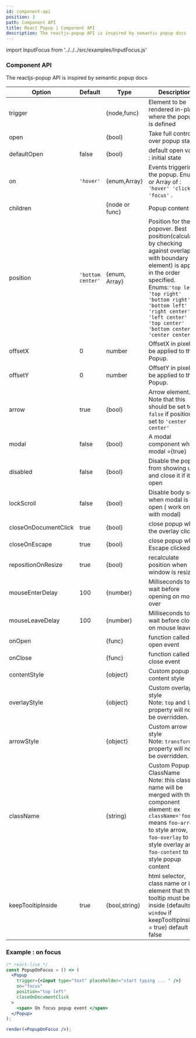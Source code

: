```yaml
---
id: component-api
position: 3
path: Component API
title: React Popup | Component API
description: The reactjs-popup API is inspired by semantic popup docs
---
```


import InputFocus from '../../../src/examples/InputFocus.js'

### Component API

The reactjs-popup API is inspired by semantic popup docs

| Option               | Default           | Type           | Description                                                                                                                                                                                                                                                                           |
| -------------------- | ----------------- | -------------- | ------------------------------------------------------------------------------------------------------------------------------------------------------------------------------------------------------------------------------------------------------------------------------------- |
| trigger              |                   | {node,func}    | Element to be rendered in-place where the popup is defined                                                                                                                                                                                                                            |
| open                 |                   | {bool}         | Take full control over popup state.                                                                                                                                                                                                                                                   |
| defaultOpen          | false             | {bool}         | default open value : initial state                                                                                                                                                                                                                                                    |
| on                   | `'hover'`         | {enum,Array}   | Events triggering the popup. Enums or Array of : `'hover' 'click' 'focus'` .                                                                                                                                                                                                          |
| children             |                   | {node or func} | Popup content                                                                                                                                                                                                                                                                         |
| position             | `'bottom center'` | {enum, Array}  | Position for the popover. Best position(calculated by checking against overlap with boundary element) is applied in the order specified. <br /> Enums:`'top left' 'top right' 'bottom right' 'bottom left' 'right center' 'left center' 'top center' 'bottom center' 'center center'` |
| offsetX              | 0                 | number         | OffsetX in pixels to be applied to the Popup.                                                                                                                                                                                                                                         |
| offsetY              | 0                 | number         | OffsetY in pixels to be applied to the Popup.                                                                                                                                                                                                                                         |
| arrow                | true              | {bool}         | Arrow element. Note that this should be set to `false` if position is set to `'center center'`                                                                                                                                                                                        |
| modal                | false             | {bool}         | A modal component when modal ={true}                                                                                                                                                                                                                                                  |
| disabled             | false             | {bool}         | Disable the popup from showing up and close it if it's open                                                                                                                                                                                                                           |
| lockScroll           | false             | {bool}         | Disable body scroll when modal is open ( work only with modal)                                                                                                                                                                                                                        |
| closeOnDocumentClick | true              | {bool}         | close popup when the overlay clicked                                                                                                                                                                                                                                                  |
| closeOnEscape        | true              | {bool}         | close popup when Escape clicked                                                                                                                                                                                                                                                       |
| repositionOnResize   | true              | {bool}         | recalculate position when window is resized                                                                                                                                                                                                                                           |
| mouseEnterDelay      | 100               | {number}       | Milliseconds to wait before opening on mouse over                                                                                                                                                                                                                                     |
| mouseLeaveDelay      | 100               | {number}       | Milliseconds to wait before closing on mouse leave                                                                                                                                                                                                                                    |
| onOpen               |                   | {func}         | function called on open event                                                                                                                                                                                                                                                         |
| onClose              |                   | {func}         | function called on close event                                                                                                                                                                                                                                                        |
| contentStyle         |                   | {object}       | Custom popup content style                                                                                                                                                                                                                                                            |
| overlayStyle         |                   | {object}       | Custom overlay style <br/> Note: `top` and `left` property will not be overridden.                                                                                                                                                                                                    |
| arrowStyle           |                   | {object}       | Custom arrow style <br/> Note: `transform` property will not be overridden.                                                                                                                                                                                                           |
| className            |                   | {string}       | Custom Popup ClassName <br/> Note: this class name will be merged with the component element: ex `className='foo'` means `foo-arrow` to style arrow, `foo-overlay` to style overlay and `foo-content` to style popup content                                                          |
| keepTooltipInside    | true              | {bool,string}  | html selector, class name or id element that the tooltip must be inside (defaults to `window` if keepTooltipInside = true) default false                                                                                                                                              |

### Example : on focus

```jsx
/* react-live */
const PopupOnFocus = () => (
  <Popup
    trigger={<input type="text" placeholder="start typing ... " />}
    on="focus"
    position="top left"
    closeOnDocumentClick
  >
    <span> On focus popup event </span>
  </Popup>
);

render(<PopupOnFocus />);
```

